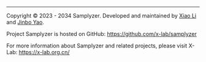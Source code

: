 <hr>

Copyright © 2023 - 2034 Samplyzer. Developed and maintained by [Xiao Li](https://github.com/xiaoli0) and [Jinbo Yao](https://github.com/JinboYao).

Project Samplyzer is hosted on GitHub: https://github.com/x-lab/samplyzer

For more information about Samplyzer and related projects, please visit X-Lab: https://x-lab.org.cn/
